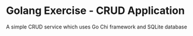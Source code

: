 # Golang Exercise - CRUD Application
A simple CRUD service which uses Go Chi framework and SQLite database
